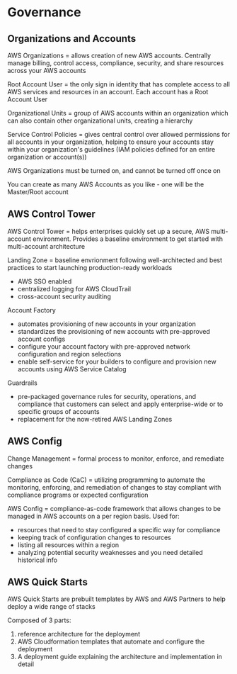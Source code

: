 # Governance

## Organizations and Accounts

AWS Organizations = allows creation of new AWS accounts. Centrally manage billing, control access, compliance, security, and share resources across your AWS accounts

Root Account User = the only sign in identity that has complete access to all AWS services and resources in an account. Each account has a Root Account User

Organizational Units = group of AWS accounts within an organization which can also contain other organizational units, creating a hierarchy

Service Control Policies = gives central control over allowed permissions for all accounts in your organization, helping to ensure your accounts stay within your organization's guidelines (IAM policies defined for an entire organization or account(s))

AWS Organizations must be turned on, and cannot be turned off once on

You can create as many AWS Accounts as you like - one will be the Master/Root account

## AWS Control Tower

AWS Control Tower = helps enterprises quickly set up a secure, AWS multi-account environment. Provides a baseline environment to get started with multi-account architecture

Landing Zone = baseline envrionment following well-architected and best practices to start launching production-ready workloads

- AWS SSO enabled
- centralized logging for AWS CloudTrail
- cross-account security auditing

Account Factory

- automates provisioning of new accounts in your organization
- standardizes the provisioning of new accounts with pre-approved account configs
- configure your account factory with pre-approved network configuration and region selections
- enable self-service for your builders to configure and provision new accounts using AWS Service Catalog

Guardrails

- pre-packaged governance rules for security, operations, and compliance that customers can select and apply enterprise-wide or to specific groups of accounts
- replacement for the now-retired AWS Landing Zones

## AWS Config

Change Management = formal process to monitor, enforce, and remediate changes

Compliance as Code (CaC) = utilizing programming to automate the monitoring, enforcing, and remediation of changes to stay compliant with compliance programs or expected configuration

AWS Config = compliance-as-code framework that allows changes to be managed in AWS accounts on a per region basis. Used for:

- resources that need to stay configured a specific way for compliance
- keeping track of configuration changes to resources
- listing all resources within a region
- analyzing potential security weaknesses and you need detailed historical info

## AWS Quick Starts

AWS Quick Starts are prebuilt templates by AWS and AWS Partners to help deploy a wide range of stacks

Composed of 3 parts:

1. reference architecture for the deployment
2. AWS Cloudformation templates that automate and configure the deployment
3. A deployment guide explaining the architecture and implementation in detail
